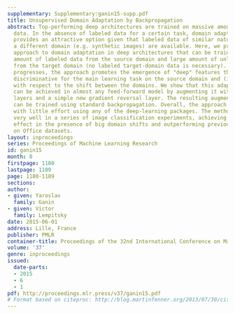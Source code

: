 ```yaml
---
supplementary: Supplementary:ganin15-supp.pdf
title: Unsupervised Domain Adaptation by Backpropagation
abstract: Top-performing deep architectures are trained on massive amounts of labeled
  data. In the absence of labeled data for a certain task, domain adaptation often
  provides an attractive option given that labeled data of similar nature but from
  a different domain (e.g. synthetic images) are available. Here, we propose a new
  approach to domain adaptation in deep architectures that can be trained on large
  amount of labeled data from the source domain and large amount of unlabeled data
  from the target domain (no labeled target-domain data is necessary). As the training
  progresses, the approach promotes the emergence of "deep" features that are (i)
  discriminative for the main learning task on the source domain and (ii) invariant
  with respect to the shift between the domains. We show that this adaptation behaviour
  can be achieved in almost any feed-forward model by augmenting it with few standard
  layers and a simple new gradient reversal layer. The resulting augmented architecture
  can be trained using standard backpropagation. Overall, the approach can be implemented
  with little effort using any of the deep-learning packages. The method performs
  very well in a series of image classification experiments, achieving adaptation
  effect in the presence of big domain shifts and outperforming previous state-of-the-art
  on Office datasets.
layout: inproceedings
series: Proceedings of Machine Learning Research
id: ganin15
month: 0
firstpage: 1180
lastpage: 1189
page: 1180-1189
sections: 
author:
- given: Yaroslav
  family: Ganin
- given: Victor
  family: Lempitsky
date: 2015-06-01
address: Lille, France
publisher: PMLR
container-title: Proceedings of the 32nd International Conference on Machine Learning
volume: '37'
genre: inproceedings
issued:
  date-parts:
  - 2015
  - 6
  - 1
pdf: http://proceedings.mlr.press/v37/ganin15.pdf
# Format based on citeproc: http://blog.martinfenner.org/2013/07/30/citeproc-yaml-for-bibliographies/
---
```

